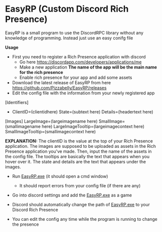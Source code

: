 # EasyRP (Custom Discord Rich Presence)

EasyRP is a small program to use the DiscordRPC library without any knowledge of programming.
Instead just use an easy conifg file

**Usage**
- First you need to register a Rich Presence application with discord
     - Go here https://discordapp.com/developers/applications/me
     - Make a new application **The name of the app will be the main name for the rich presence**
     - Enable rich presence for your app and add some assets
- Download the latest release of EasyRP from here https://github.com/Pizzabelly/EasyRP/releases
- Edit the config file with the information from your newly registered app

[Identifiers]
- ClientID=(clientidhere)
State=(subtext here)
Details=(headertext here)

[Images]
LargeImage=(largeimagename here)
SmallImage=(smallimagename here)
LargeImageTooltip=(largeimagecontext here)
SmallImageTooltip=(smallimagecontext here)

**EXPLANATION:** The clientID is the value at the top of your Rich Presence application. The images are supposed to be uploaded as assets in the Rich Presence application you've made. Then, input the name of the assets in the config file. The tooltips are basically the text that appears when you hover over it. The state and details are the text that appears under the images.

- Run [EasyRP.exe](https://github.com/Pizzabelly/EasyRP/releases) (it should open a cmd window)
    - It should report errors from your config file (if there are any)
- Go into discord settings and add the [EasyRP.exe](https://github.com/Pizzabelly/EasyRP/releases) as a game
- Discord should automatically change the path of [EasyRP.exe](https://github.com/Pizzabelly/EasyRP/releases) to your Discord Rich Presence

- You can edit the config any time while the program is running to change the presence
